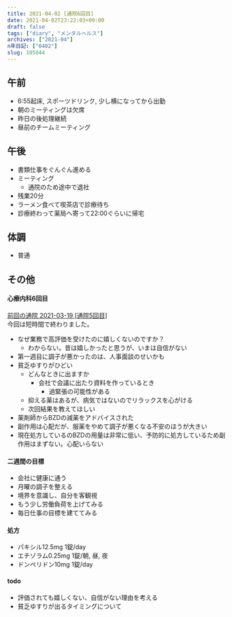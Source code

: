 ```yaml
---
title: 2021-04-02 [通院6回目] 
date: 2021-04-02T23:22:03+09:00
draft: false
tags: ["diary", "メンタルヘルス"]
archives: ["2021-04"]
n年日記: ["0402"]
slug: 105844
---
```

## 午前
- 6:55起床, スポーツドリンク, 少し横になってから出勤
- 朝のミーティングは欠席
- 昨日の後処理継続
- 昼前のチームミーティング
## 午後
- 書類仕事をぐんぐん進める
- ミーティング
  - 通院のため途中で退社
- 残業20分
- ラーメン食べて喫茶店で診療待ち
- 診療終わって薬局へ寄って22:00ぐらいに帰宅
## 体調
- 普通
## その他
#### 心療内科6回目  
[前回の通院 2021-03-19 [通院5回目]](https://sk85.org/d/posts/2021/03/19/602252/)  
今回は短時間で終わりました。

- なぜ業務で高評価を受けたのに嬉しくないのですか？
  - わからない。昔は嬉しかったと思うが、いまは自信がない
- 第一週目に調子が悪かったのは、人事面談のせいかも
- 貧乏ゆすりがひどい
  - どんなときに出ますか
    - 会社で会議に出たり資料を作っているとき
      - 過緊張の可能性がある
  - 抑える薬はあるが、病気ではないのでリラックスを心がける
  - 次回結果を教えてほしい
- 薬剤師からBZDの減薬をアドバイスされた
 - 副作用は心配だが、服薬をやめて調子が悪くなる不安のほうが大きい
  - 現在処方しているのBZDの用量は非常に低い、予防的に処方しているため副作用はまずない。心配いらない
#### 二週間の目標
- 会社に健康に通う
- 月曜の調子を整える
- 境界を意識し、自分を客観視
- もう少し労働負荷を上げてみる
- 毎日仕事の目標を建ててみる
#### 処方
- パキシル12.5mg 1錠/day
- エチゾラム0.25mg 1錠/朝, 昼, 夜
- ドンペリドン10mg 1錠/day  

#### todo
- 評価されても嬉しくない、自信がない理由を考える
- 貧乏ゆすりが出るタイミングについて